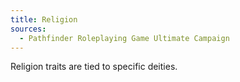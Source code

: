 ```yaml
---
title: Religion
sources:
  - Pathfinder Roleplaying Game Ultimate Campaign
---
```


Religion traits are tied to specific deities.
